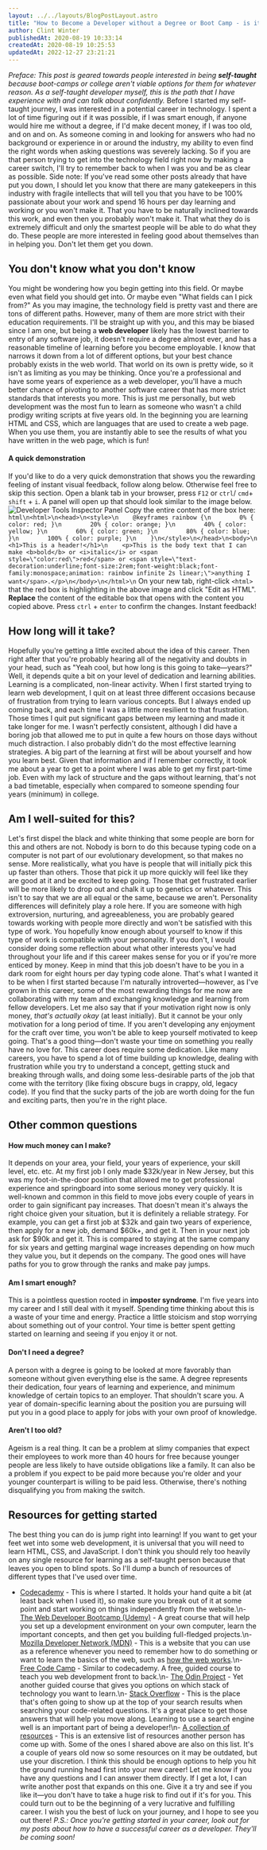 ```yaml
---
layout: ../../layouts/BlogPostLayout.astro
title: "How to Become a Developer without a Degree or Boot Camp - is it Possible?"
author: Clint Winter
publishedAt: 2020-08-19 10:33:14
createdAt: 2020-08-19 10:25:53
updatedAt: 2022-12-27 23:21:21
---
```


*Preface: This post is geared towards people interested in being **self-taught** because boot-camps or college aren't viable options for them for whatever reason. As a self-taught developer myself, this is the path that I have experience with and can talk about confidently.*
Before I started my self-taught journey, I was interested in a potential career in technology. I spent a lot of time figuring out if it was possible, if I was smart enough, if anyone would hire me without a degree, if I'd make decent money, if I was too old, and on and on.
As someone coming in and looking for answers who had no background or experience in or around the industry, my ability to even find the right words when asking questions was severely lacking. So if you are that person trying to get into the technology field right now by making a career switch, I'll try to remember back to when I was you and be as clear as possible.
Side note: If you've read some other posts already that have put you down, I should let you know that there are many gatekeepers in this industry with fragile intellects that will tell you that you have to be 100% passionate about your work and spend 16 hours per day learning and working or you won't make it. That you have to be naturally inclined towards this work, and even then you probably won't make it. That what they do is extremely difficult and only the smartest people will be able to do what they do. These people are more interested in feeling good about themselves than in helping you. Don't let them get you down.
## You don't know what you don't know
You might be wondering how you begin getting into this field. Or maybe even what field you should get into. Or maybe even \"What fields can I pick from?\" As you may imagine, the technology field is pretty vast and there are tons of different paths. However, many of them are more strict with their education requirements.
I'll be straight up with you, and this may be biased since I am one, but being a **web developer** likely has the lowest barrier to entry of any software job, it doesn't require a degree almost ever, and has a reasonable timeline of learning before you become employable. I know that narrows it down from a lot of different options, but your best chance probably exists in the web world. That world on its own is pretty wide, so it isn't as limiting as you may be thinking.
Once you're a professional and have some years of experience as a web developer, you'll have a much better chance of pivoting to another software career that has more strict standards that interests you more.
This is just me personally, but web development was the most fun to learn as someone who wasn't a child prodigy writing scripts at five years old. In the beginning you are learning HTML and CSS, which are languages that are used to create a web page. When you use them, you are instantly able to see the results of what you have written in the web page, which is fun! 
#### A quick demonstration
If you'd like to do a very quick demonstration that shows you the rewarding feeling of instant visual feedback, follow along below. Otherwise feel free to skip this section.
Open a blank tab in your browser, press `F12` or `ctrl`/ `cmd`+ `shift` + `i`. A panel will open up that should look similar to the image below.
![Developer Tools Inspector Panel](https://i.imgur.com/ukd5DLf.png)
Copy the entire content of the box here:
```html\n<html>\n<head>\n<style>\n    @keyframes rainbow {\n        0% { color: red; }\n        20% { color: orange; }\n        40% { color: yellow; }\n        60% { color: green; }\n        80% { color: blue; }\n        100% { color: purple; }\n    }\n</style>\n</head>\n<body>\n    <h1>This is a header!</h1>\n    <p>This is the body text that I can make <b>bold</b> or <i>italic</i> or <span style=\"color:red\">red</span> or <span style=\"text-decoration:underline;font-size:2rem;font-weight:black;font-family:monospace;animation: rainbow infinite 2s linear;\">anything I want</span>.</p>\n</body>\n</html>\n```
On your new tab, right-click `<html>` that the red box is highlighting in the above image and click \"Edit as HTML\". **Replace** the content of the editable box that opens with the content you copied above. Press `ctrl` + `enter` to confirm the changes. Instant feedback!
## How long will it take?
Hopefully you're getting a little excited about the idea of this career. Then right after that you're probably hearing all of the negativity and doubts in your head, such as \"Yeah cool, but how long is this going to take—years?\" Well, it depends quite a bit on your level of dedication and learning abilities.
Learning is a complicated, non-linear activity. When I first started trying to learn web development, I quit on at least three different occasions because of frustration from trying to learn various concepts. But I always ended up coming back, and each time I was a little more resilient to that frustration. Those times I quit put significant gaps between my learning and made it take longer for me. I wasn't perfectly consistent, although I did have a boring job that allowed me to put in quite a few hours on those days without much distraction. I also probably didn't do the most effective learning strategies. A big part of the learning at first will be about yourself and how you learn best.
Given that information and if I remember correctly, it took me about a year to get to a point where I was able to get my first part-time job. Even with my lack of structure and the gaps without learning, that's not a bad timetable, especially when compared to someone spending four years (minimum) in college.
## Am I well-suited for this?
Let's first dispel the black and white thinking that some people are born for this and others are not. Nobody is born to do this because typing code on a computer is not part of our evolutionary development, so that makes no sense. More realistically, what you have is people that will initially pick this up faster than others. Those that pick it up more quickly will feel like they are good at it and be excited to keep going. Those that get frustrated earlier will be more likely to drop out and chalk it up to genetics or whatever. 
This isn't to say that we are all equal or the same, because we aren't. Personality differences will definitely play a role here. If you are someone with high extroversion, nurturing, and agreeableness, you are probably geared towards working with people more directly and won't be satisfied with this type of work.
You hopefully know enough about yourself to know if this type of work is compatible with your personality. If you don't, I would consider doing some reflection about what other interests you've had throughout your life and if this career makes sense for you or if you're more enticed by money.
Keep in mind that this job doesn't have to be you in a dark room for eight hours per day typing code alone. That's what I wanted it to be when I first started because I'm naturally introverted—however, as I've grown in this career, some of the most rewarding things for me now are collaborating with my team and exchanging knowledge and learning from fellow developers.
Let me also say that if your motivation right now is only money, *that's actually okay* (at least initially). But it cannot be your only motivation for a long period of time. If you aren't developing any enjoyment for the craft over time, you won't be able to keep yourself motivated to keep going. That's a good thing—don't waste your time on something you really have no love for. 
This career does require some dedication. Like many careers, you have to spend a lot of time building up knowledge, dealing with frustration while you try to understand a concept, getting stuck and breaking through walls, and doing some less-desirable parts of the job that come with the territory (like fixing obscure bugs in crappy, old, legacy code).
If you find that the sucky parts of the job are worth doing for the fun and exciting parts, then you're in the right place.
## Other common questions
#### How much money can I make?
It depends on your area, your field, your years of experience, your skill level, etc. etc. At my first job I only made $32k/year in New Jersey, but this was my foot-in-the-door position that allowed me to get professional experience and springboard into some serious money very quickly.
It is well-known and common in this field to move jobs every couple of years in order to gain significant pay increases. That doesn't mean it's always the right choice given your situation, but it is definitely a reliable strategy. For example, you can get a first job at $32k and gain two years of experience, then apply for a new job, demand $60k+, and get it. Then in your next job ask for $90k and get it. This is compared to staying at the same company for six years and getting marginal wage increases depending on how much they value you, but it depends on the company. The good ones will have paths for you to grow through the ranks and make pay jumps.
#### Am I smart enough?
This is a pointless question rooted in **imposter syndrome**. I'm five years into my career and I still deal with it myself. Spending time thinking about this is a waste of your time and energy. Practice a little stoicism and stop worrying about something out of your control. Your time is better spent getting started on learning and seeing if you enjoy it or not.
#### Don't I need a degree?
A person with a degree is going to be looked at more favorably than someone without given everything else is the same. A degree represents their dedication, four years of learning and experience, and minimum knowledge of certain topics to an employer. That shouldn't scare you. A year of domain-specific learning about the position you are pursuing will put you in a good place to apply for jobs with your own proof of knowledge.
#### Aren't I too old?
Ageism is a real thing. It can be a problem at slimy companies that expect their employees to work more than 40 hours for free because younger people are less likely to have outside obligations like a family. It can also be a problem if you expect to be paid more because you're older and your younger counterpart is willing to be paid less. Otherwise, there's nothing disqualifying you from making the switch.
## Resources for getting started
The best thing you can do is jump right into learning! If you want to get your feet wet into some web development, it is universal that you will need to learn HTML, CSS, and JavaScript. I don't think you should rely too heavily on any single resource for learning as a self-taught person because that leaves you open to blind spots. So I'll dump a bunch of resources of different types that I've used over time.
- [Codecademy](https://www.codecademy.com/learn/paths/web-development) - This is where I started. It holds your hand quite a bit (at least back when I used it), so make sure you break out of it at some point and start working on things independently from the website.\n- [The Web Developer Bootcamp (Udemy)](https://www.udemy.com/share/101W9CAkETdlpUTHo=/) - A great course that will help you set up a development environment on your own computer, learn the important concepts, and then get you building full-fledged projects.\n- [Mozilla Developer Network (MDN)](https://developer.mozilla.org/en-US/docs/Learn) - This is a website that you can use as a reference whenever you need to remember how to do something or want to learn the basics of the web, such as [how the web works](https://developer.mozilla.org/en-US/docs/Learn/Getting_started_with_the_web/How_the_Web_works).\n- [Free Code Camp](https://www.freecodecamp.org/)  - Similar to codecademy. A free, guided course to teach you web development front to back.\n- [The Odin Project](https://www.theodinproject.com/) - Yet another guided course that gives you options on which stack of technology you want to learn.\n- [Stack Overflow](https://stackoverflow.com/) - This is the place that's often going to show up at the top of your search results when searching your code-related questions. It's a great place to get those answers that will help you move along. Learning to use a search engine well is an important part of being a developer!\n- [A collection of resources](https://github.com/bmorelli25/Become-A-Full-Stack-Web-Developer/) - This is an extensive list of resources another person has come up with. Some of the ones I shared above are also on this list. It's a couple of years old now so some resources on it may be outdated, but use your discretion.
I think this should be enough options to help you hit the ground running head first into your new career! Let me know if you have any questions and I can answer them directly. If I get a lot, I can write another post that expands on this one.
Give it a try and see if you like it—you don't have to take a huge risk to find out if it's for you. This could turn out to be the beginning of a very lucrative and fulfilling career. I wish you the best of luck on your journey, and I hope to see you out there!
*P.S.: Once you're getting started in your career, look out for my posts about how to have a successful career as a developer. They'll be coming soon!*
